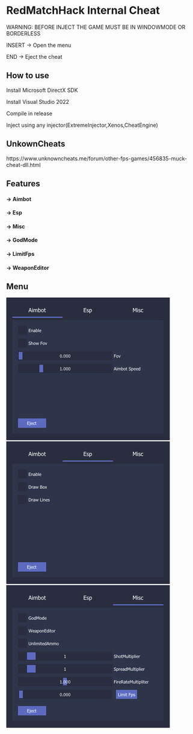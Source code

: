 <h1>RedMatchHack Internal Cheat</h1>

<p>WARNING: BEFORE INJECT THE GAME MUST BE IN WINDOWMODE OR BORDERLESS</p>
<p>INSERT -> Open the menu</p>
<p>END -> Eject the cheat</p>

<h2>How to use</h2>
<p>Install Microsoft DirectX SDK</p> 
<p>Install Visual Studio 2022</p> 
<p>Compile in release</p> 
<p>Inject using any injector(ExtremeInjector,Xenos,CheatEngine)</p> 

<h2>UnkownCheats</h2>
<p>https://www.unknowncheats.me/forum/other-fps-games/456835-muck-cheat-dll.html</p>


<h2>Features</h2>

<h4>-> Aimbot</h4>
<h4>-> Esp</h4>
<h4>-> Misc</h4>
<h4>-> GodMode<h4>
<h4>-> LimitFps <h4>
<h4>-> WeaponEditor<h4>


<h2>Menu</h2>
<img src="AimTab.png">
<img src="EspTab.png">
<img src="MiscTab.png">



